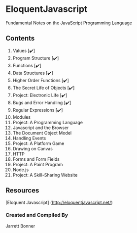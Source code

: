 # EloquentJavascript
Fundamental Notes on the JavaScript Programming Language

## Contents 
1. Values [:heavy_check_mark:]
2. Program Structure [:heavy_check_mark:]
3. Functions [:heavy_check_mark:]
4. Data Structures [:heavy_check_mark:]
5. Higher Order Functions [:heavy_check_mark:]
6. The Secret Life of Objects [:heavy_check_mark:]
7. Project: Electronic Life [:heavy_check_mark:]
8. Bugs and Error Handling [:heavy_check_mark:]
9. Regular Expressions [:heavy_check_mark:]
10. Modules 
11. Project: A Programming Language 
12. Javascript and the Browser 
13. The Document Object Model 
14. Handling Events 
15. Project: A Platform Game
16. Drawing on Canvas 
17. HTTP
18. Forms and Form Fields 
19. Project: A Paint Program 
20. Node.js
21. Project: A Skill-Sharing Website 

## Resources 
[Eloquent Javascript] (http://eloquentjavascript.net/)

### Created and Compiled By
Jarrett Bonner 